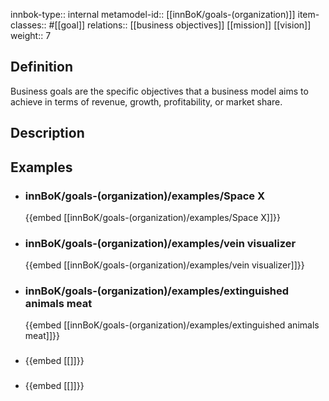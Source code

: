 
innbok-type:: internal
metamodel-id:: [[innBoK/goals-(organization)]]
item-classes:: #[[goal]]
relations:: [[business objectives]] [[mission]] [[vision]]
weight:: 7

## Definition
Business goals are the specific objectives that a business model aims to achieve in terms of revenue, growth, profitability, or market share.
## Description
## Examples
- ### innBoK/goals-(organization)/examples/Space X
	{{embed [[innBoK/goals-(organization)/examples/Space X]]}}
- ### innBoK/goals-(organization)/examples/vein visualizer
	{{embed [[innBoK/goals-(organization)/examples/vein visualizer]]}}
- ### innBoK/goals-(organization)/examples/extinguished animals meat
	{{embed [[innBoK/goals-(organization)/examples/extinguished animals meat]]}}
- ### 
	{{embed [[]]}}
- ### 
	{{embed [[]]}}


